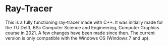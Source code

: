 # Ray-Tracer

This is a fully functioning ray-tracer made with C++. It was initially made for the TU Delft, BSc Computer Science and Engineering, Computer Graphics course in 2021. A few changes have been made since then. The current version is only compatible with the Windows OS (Windows 7 and up).
